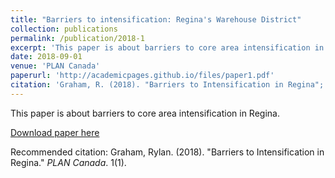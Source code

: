 ```yaml
---
title: "Barriers to intensification: Regina's Warehouse District"
collection: publications
permalink: /publication/2018-1
excerpt: 'This paper is about barriers to core area intensification in Regina'
date: 2018-09-01
venue: 'PLAN Canada'
paperurl: 'http://academicpages.github.io/files/paper1.pdf'
citation: 'Graham, R. (2018). "Barriers to Intensification in Regina"; <i>PLAN Canada</i>. 1(1).'
---
```

This paper is about barriers to core area intensification in Regina.

[Download paper here](http://academicpages.github.io/files/paper1.pdf)

Recommended citation: Graham, Rylan. (2018). "Barriers to Intensification in Regina." <i>PLAN Canada</i>. 1(1).
